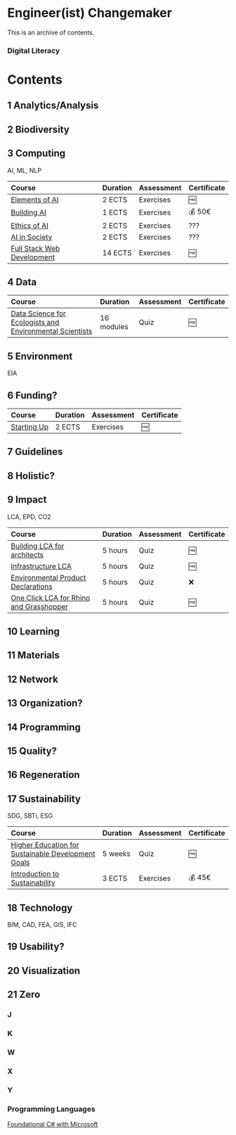 # Engineer(ist) Changemaker

This is an archive of contents.
### Digital Literacy

# Contents

## 1 Analytics/Analysis

## 2 Biodiversity

## 3 Computing
AI, ML, NLP

| Course | Duration | Assessment | Certificate |
| :--- | :--- | :--- | :--- |
| [Elements of AI](https://course.elementsofai.com/) | 2 ECTS | Exercises | :free: |
| [Building AI](https://buildingai.elementsofai.com/) | 1 ECTS | Exercises | :moneybag: 50€ |
| [Ethics of AI](https://ethics-of-ai.mooc.fi/) | 2 ECTS | Exercises | ??? |
| [AI in Society](https://courses.mooc.fi/org/uh-cs/courses/ai-in-society) | 2 ECTS | Exercises | ??? |
| [Full Stack Web Development](https://fullstackopen.com/en/) | 14 ECTS | Exercises | :free: |

## 4 Data
| Course | Duration | Assessment | Certificate |
| :--- | :--- | :--- | :--- |
| [Data Science for Ecologists and Environmental Scientists](https://ourcodingclub.github.io/course.html) | 16 modules | Quiz | :free: |

## 5 Environment
EIA

## 6 Funding?
| Course | Duration | Assessment | Certificate |
| :--- | :--- | :--- | :--- |
| [Starting Up](https://courses.minnalearn.com/en/courses/startingup/) | 2 ECTS | Exercises | :free: |

## 7 Guidelines

## 8 Holistic?

## 9 Impact
LCA, EPD, CO2

| Course | Duration | Assessment | Certificate |
| :--- | :--- | :--- | :--- |
| [Building LCA for architects](https://academy.oneclicklca.com/courses/building-lca-for-architects) | 5 hours | Quiz | :free: |
| [Infrastructure LCA](https://academy.oneclicklca.com/courses/infrastructure-lca-online-course) | 5 hours | Quiz | :free: |
| [Environmental Product Declarations](https://academy.oneclicklca.com/courses/epd-onboarding-introduction) | 5 hours | Quiz | :x: |
| [One Click LCA for Rhino and Grasshopper](https://academy.oneclicklca.com/courses/rhino-grasshopper-integration) | 5 hours | Quiz | :free: |

## 10 Learning

## 11 Materials

## 12 Network

## 13 Organization?

## 14 Programming

## 15 Quality?

## 16 Regeneration

## 17 Sustainability
SDG, SBTi, ESG  

| Course | Duration | Assessment | Certificate |
| :--- | :--- | :--- | :--- |
| [Higher Education for Sustainable Development Goals](https://www.pok.polimi.it/course/view.php?id=17#courseTabContent) | 5 weeks | Quiz | :free: |
| [Introduction to Sustainability](https://courses.mooc.fi/org/uh-inar/courses/introduction-to-sustainability) | 3 ECTS | Exercises | :moneybag: 45€ |

## 18 Technology
BIM, CAD, FEA, GIS, IFC

## 19 Usability?

## 20 Visualization

## 21 Zero

### J

### K

### W

### X

### Y

### Programming Languages
[Foundational C# with Microsoft](https://www.freecodecamp.org/learn/foundational-c-sharp-with-microsoft/)
